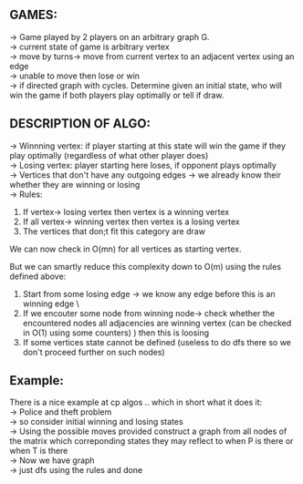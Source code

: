 **GAMES:**
--

-> Game played by 2 players on an arbitrary graph G.\
-> current state of game is arbitrary vertex\
-> move by turns-> move from current vertex to an adjacent vertex using an edge\
-> unable to move then lose or win\
-> if directed graph with cycles. Determine given an initial state, who will win the game if both players play optimally or tell if draw.

**DESCRIPTION OF ALGO:**
--

-> Winnning vertex: if player starting at this state will win the game if they play optimally (regardless of what other player does)\
-> Losing vertex: player starting here loses, if opponent plays optimally\
-> Vertices that don't have any outgoing edges -> we already know their whether they are winning or losing\
-> Rules:
1. If vertex-> losing vertex then vertex is a winning vertex
2. If all vertex-> winning vertex then vertex is a losing vertex 
3. The vertices that don;t fit this category are draw

We can now check in O(mn) for all vertices as starting vertex.

But we can smartly reduce this complexity down to O(m) using the rules defined above:
1. Start from some losing edge -> we know any edge before this is an winning edge \
2. If we encouter some node from winning node-> check whether the encountered nodes all adjacencies are winning vertex (can be checked in O(1) using some counters) ) then this is loosing
3. If some vertices state cannot be defined (useless to do dfs there so we don't proceed further on such nodes)


**Example:**
--

There is a nice example at cp algos .. which in short what it does it:\
-> Police and theft problem\
-> so consider initial winning and losing states \
-> Using the possible moves provided construct a graph from all nodes of the matrix which correponding states they may reflect to when P is there or when T is there\
-> Now we have graph \
-> just dfs using the rules and done
